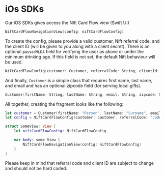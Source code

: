 # iOs SDKs

Our iOS SDKs gives access the Nift Card Flow view (Swift UI)
```swift
NiftCardFlowNavigationView(config: niftCardFlowConfig)
```

To create the config, please provide a valid customer, Nift referral code, and the client ID (will be given to you along with a client secret).
There is an optional `passedMLDA` field for verifying the user as above or under the minimum drinking age. If this field is not set, the default Nift behaviour will be used.
```swift
NiftCardFlowConfig(customer: Customer, referralCode: String, clientId: String, passedMLDA: Bool? = nil)
```

And finally, `Customer` is a simple class that requires first name, last name, and email and has an optional zipcode field (for serving local gifts).
```swift
Customer(firstName: String, lastName: String, email: String, zipcode: String? = nil)
```

All together, creating the fragment looks like the following:
```swift
let customer = Customer(firstName: "Person", lastName: "Surname", email: "person@email.com")
let config = NiftCardFlowConfig(customer: customer, referralCode: "code", clientID: "xxxxxxxxxx")
```
```swift
struct SomeView: View {
    let niftCardFlowConfig: NiftCardFlowConfig

    var body: some View {
        NiftCardFlowNavigationView(config: niftCardFlowConfig)
    }
}
```

Please keep in mind that referral code and client ID are subject to change and should not be hard coded.
